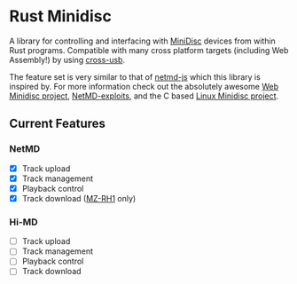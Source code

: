 # Rust Minidisc
A library for controlling and interfacing with [MiniDisc](https://en.wikipedia.org/wiki/MiniDisc) devices from within Rust programs. Compatible with many cross platform targets (including Web Assembly!) by using [cross-usb](https://github.com/G2-Games/cross-usb).

The feature set is very similar to that of [netmd-js](https://github.com/cybercase/netmd-js) which this library is inspired by. For more information check out the absolutely awesome [Web Minidisc project](https://github.com/asivery/webminidisc), [NetMD-exploits](https://github.com/asivery/netmd-exploits), and the C based [Linux Minidisc project](https://github.com/linux-minidisc/linux-minidisc).

## Current Features
### NetMD
- [x] Track upload
- [x] Track management
- [x] Playback control
- [x] Track download ([MZ-RH1](https://www.minidisc.wiki/equipment/sony/portable/mz-rh1) only) 

### Hi-MD
- [ ] Track upload
- [ ] Track management
- [ ] Playback control
- [ ] Track download
